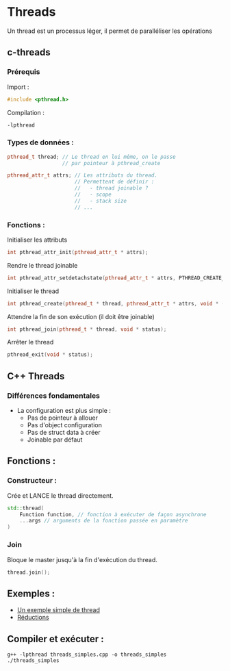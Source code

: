 # Threads
Un thread est un processus léger, il permet de paralléliser les opérations
## c-threads 
### Prérequis
Import : 
```cpp
#include <pthread.h>
```
Compilation :
```bash
-lpthread
```

### Types de données : 

```cpp
pthread_t thread; // Le thread en lui même, on le passe 
                  // par pointeur à pthread_create

pthread_attr_t attrs; // Les attributs du thread. 
                      // Permettent de définir :
                      //   - thread joinable ? 
                      //   - scope
                      //   - stack size 
                      // ...
```

### Fonctions : 
Initialiser les attributs
```cpp
int pthread_attr_init(pthread_attr_t * attrs);
```
Rendre le thread joinable
```cpp
int pthread_attr_setdetachstate(pthread_attr_t * attrs, PTHREAD_CREATE_JOINABLE)
```
Initialiser le thread
```cpp
int pthread_create(pthread_t * thread, pthread_attr_t * attrs, void * (*fonction_a_exec)(void *), void * args);
```
Attendre la fin de son exécution (il doit être joinable)
```cpp
int pthread_join(pthread_t * thread, void * status);
```
Arrêter le thread
```cpp
pthread_exit(void * status);
```

## C++ Threads

### Différences fondamentales

- La configuration est plus simple :
  - Pas de pointeur à allouer
  - Pas d'object configuration
  - Pas de struct data à créer
  - Joinable par défaut

## Fonctions : 
### Constructeur :
Crée et LANCE le thread directement.
```cpp
std::thread(
    Function function, // fonction à exécuter de façon asynchrone
    ...args // arguments de la fonction passée en paramètre
)
```
### Join
Bloque le master jusqu'à la fin d'exécution du thread.
```cpp
thread.join();
```
## Exemples : 

- [Un exemple simple de thread](exemples/threads/threads_simples.cpp)
- [Réductions](../exercices/reductions.cpp)

## Compiler et exécuter : 
```
g++ -lpthread threads_simples.cpp -o threads_simples
./threads_simples
```
